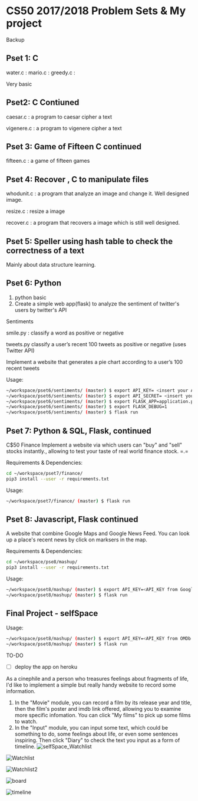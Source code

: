 
# CS50 2017/2018 Problem Sets & My project

Backup


## Pset 1: C
water.c : 
mario.c :
greedy.c : 

Very basic


## Pset2:  C Contiuned
caesar.c : a program to caesar cipher a text


vigenere.c : a program to vigenere cipher a text


## Pset 3: Game of Fifteen C continued
fifteen.c : a game of fifteen games


## Pset 4: Recover , C to manipulate files
whodunit.c : a program that  analyze an image and change it. Well designed image.

resize.c : resize a image

recover.c : a program that recovers a image which is still well designed.


## Pset 5: Speller using hash table to check the correctness of a text
Mainly about data structure learning.


## Pset 6: Python
1. python basic 
2. Create a simple web app(flask) to analyze the sentiment of twitter's users by twitter's API


Sentiments

smile.py : classify a word as positive or negative

tweets.py classify a user’s recent 100 tweets as positive or negative (uses Twitter API)

Implement a website that generates a pie chart according to a user’s 100 recent tweets

Usage: 
```bash
~/workspace/pset6/sentiments/ (master) $ export API_KEY= <insert your API_KEY from Twitter here>
~/workspace/pset6/sentiments/ (master) $ export API_SECRET= <insert your API_SECRET from Twitter here>
~/workspace/pset6/sentiments/ (master) $ export FLASK_APP=application.py
~/workspace/pset6/sentiments/ (master) $ export FLASK_DEBUG=1
~/workspace/pset6/sentiments/ (master) $ flask run
```
## Pset 7: Python & SQL, Flask, continued

C$50 Finance
Implement a website via which users can "buy" and "sell" stocks instantly., allowing to test your taste of real world finance stock. =.=


Requirements & Dependencies:
```bash
cd ~/workspace/pset7/finance/
pip3 install --user -r requirements.txt
```
Usage: 
```bash
~/workspace/pset7/finance/ (master) $ flask run
```
## Pset 8: Javascript, Flask continued
A website that combine Google Maps and Google News Feed.  You can look up a place's recent news by click on marksers in the map.

Requirements & Dependencies:
```bash
cd ~/workspace/pse8/mashup/
pip3 install --user -r requirements.txt
```
Usage: 
```bash
~/workspace/pset8/mashup/ (master) $ export API_KEY=<API_KEY from Google Maps API>
~/workspace/pset8/mashup/ (master) $ flask run
```


## Final Project - selfSpace

Usage: 
```bash
~/workspace/pset8/mashup/ (master) $ export API_KEY=<API_KEY from OMDb API>
~/workspace/pset8/mashup/ (master) $ flask run
```
TO-DO
- [ ] deploy the app on heroku

As a cinephile and a person who treasures feelings about fragments of life, I'd like to implement a simple but really handy website to record some information.  

1. In the "Movie" module, you can record a film by its release year and title,  then the film's poster and imdb link offered, allowing you to examine more specific infomation.  You can click "My films" to pick up some films to watch.
2. In the "Input" module, you can input some text, which could be something to do, some feelings about life, or even some sentences inspiring. Then click "Diary" to check the text you input as a form of timeline.
![selfSpace_Watchlist](https://i.imgur.com/KA4nJkh.jpg)

![Watchlist](https://imgur.com/d78kr0R.jpg)

![Watchlist2](https://i.imgur.com/EUFYwmX.png)

![board](https://imgur.com/FwFcebG.png)

![timeline](https://imgur.com/nFINQPD.png)


 


